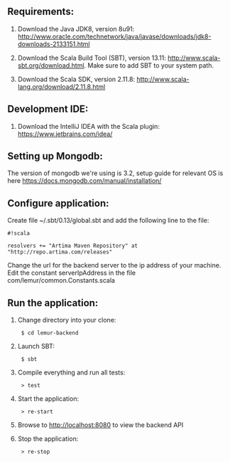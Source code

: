## **Requirements:** ##

1. Download the Java JDK8, version 8u91: http://www.oracle.com/technetwork/java/javase/downloads/jdk8-downloads-2133151.html

2. Download the Scala Build Tool (SBT), version 13.11: http://www.scala-sbt.org/download.html. Make sure to add SBT to your system path.

3. Download the Scala SDK, version 2.11.8: http://www.scala-lang.org/download/2.11.8.html

## **Development IDE:** ##

1. Download the IntelliJ IDEA with the Scala plugin: https://www.jetbrains.com/idea/

## **Setting up Mongodb:** ##

The version of mongodb we're using is 3.2, setup guide for relevant OS is here https://docs.mongodb.com/manual/installation/


## **Configure application:** ##

Create file ~/.sbt/0.13/global.sbt and add the following line to the file:

```
#!scala

resolvers += "Artima Maven Repository" at "http://repo.artima.com/releases"
```

Change the url for the backend server to the ip address of your machine.
Edit the constant serverIpAddress in the file com/lemur/common.Constants.scala


## **Run the application:** ##
1. Change directory into your clone:

        $ cd lemur-backend

2. Launch SBT:

        $ sbt

3. Compile everything and run all tests:

        > test

4. Start the application:

        > re-start

5. Browse to [http://localhost:8080](http://localhost:8080/) to view the backend API

6. Stop the application:

        > re-stop